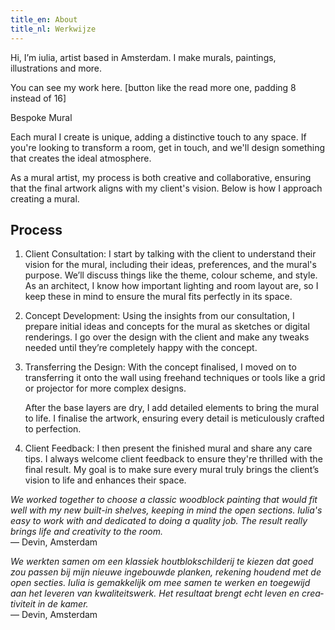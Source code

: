 ```yaml
---
title_en: About
title_nl: Werkwijze
---
```

Hi, I’m iulia, artist based in Amsterdam. I make murals, paintings, illustrations and more.

You can see my work here. \[button like the read more one, padding 8 instead of 16]

Bespoke Mural

Each mural I create is unique, adding a distinctive touch to any space. If you're looking to transform a room, get in touch, and we'll design something that creates the ideal atmosphere.

As a mural artist, my process is both creative and collaborative, ensuring that the final artwork aligns with my client's vision. Below is how I approach creating a mural.

## Process

1. Client Consultation: I start by talking with the client to understand their vision for the mural, including their ideas, preferences, and the mural's purpose. We’ll discuss things like the theme, colour scheme, and style. As an architect, I know how important lighting and room layout are, so I keep these in mind to ensure the mural fits perfectly in its space.
2. Concept Development: Using the insights from our consultation, I prepare initial ideas and concepts for the mural as sketches or digital renderings. I go over the design with the client and make any tweaks needed until they’re completely happy with the concept.
3. Transferring the Design: With the concept finalised, I moved on to transferring it onto the wall using freehand techniques or tools like a grid or projector for more complex designs.

   After the base layers are dry, I add detailed elements to bring the mural to life. I finalise the artwork, ensuring every detail is meticulously crafted to perfection.
4. Client Feedback: I then present the finished mural and share any care tips. I always welcome client feedback to ensure they're thrilled with the final result. My goal is to make sure every mural truly brings the client’s vision to life and enhances their space.

   <div class="md" lang="en">

*We worked together to choose a classic woodblock painting that would fit well with my new built-in shelves, keeping in mind the open sections. Iulia's easy to work with and dedicated to doing a quality job. The result really brings life and creativity to the room.*\
— Devin, Amsterdam

</div>

<div class="md" lang="nl">

*We werkten samen om een klassiek houtblokschilderij te kiezen dat goed zou passen bij mijn nieuwe ingebouwde planken, rekening houdend met de open secties. Iulia is gemakkelijk om mee samen te werken en toegewijd aan het leveren van kwaliteitswerk. Het resultaat brengt echt leven en creativiteit in de kamer.*\
— Devin, Amsterdam

</div>
